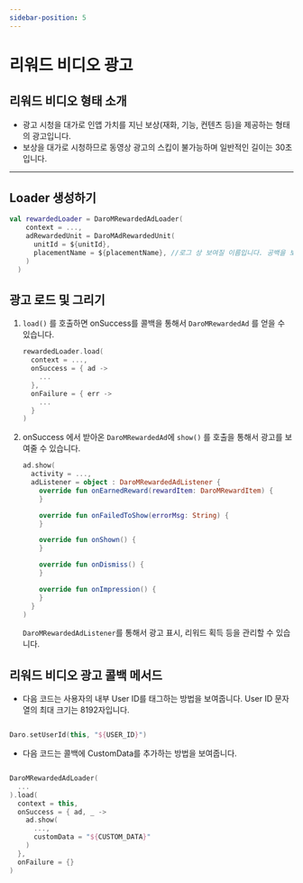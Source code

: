 ```yaml
---
sidebar-position: 5
---
```


# 리워드 비디오 광고

## 리워드 비디오 형태 소개

- 광고 시청을 대가로 인앱 가치를 지닌 보상(재화, 기능, 컨텐츠 등)을 제공하는 형태의 광고입니다.
- 보상을 대가로 시청하므로 동영상 광고의 스킵이 불가능하며 일반적인 길이는 30초입니다.

---

## Loader 생성하기

```kotlin
val rewardedLoader = DaroMRewardedAdLoader(
    context = ...,
    adRewardedUnit = DaroMAdRewardedUnit(
      unitId = ${unitId},
      placementName = ${placementName}, //로그 상 보여질 이름입니다. 공백을 보내도 무관합니다.
    )
  )
```

## 광고 로드 및 그리기

1. `load()` 를 호출하면 onSuccess를 콜백을 통해서 `DaroMRewardedAd` 를 얻을 수 있습니다.

   ```kotlin
   rewardedLoader.load(
     context = ...,
     onSuccess = { ad ->
       ...
     },
     onFailure = { err ->
       ...
     }
   )
   ```

2. onSuccess 에서 받아온 `DaroMRewardedAd`에 `show()` 를 호출을 통해서 광고를 보여줄 수 있습니다.

   ```kotlin
   ad.show(
     activity = ...,
     adListener = object : DaroMRewardedAdListener {
       override fun onEarnedReward(rewardItem: DaroMRewardItem) {
       }

       override fun onFailedToShow(errorMsg: String) {
       }

       override fun onShown() {
       }

       override fun onDismiss() {
       }

       override fun onImpression() {
       }
     }
   )
   ```

   `DaroMRewardedAdListener`를 통해서 광고 표시, 리워드 획득 등을 관리할 수 있습니다.

## 리워드 비디오 광고 콜백 메서드

- 다음 코드는 사용자의 내부 User ID를 태그하는 방법을 보여줍니다. User ID 문자열의 최대 크기는 8192자입니다.

```kotlin

Daro.setUserId(this, "${USER_ID}")

```

- 다음 코드는 콜백에 CustomData를 추가하는 방법을 보여줍니다.

```kotlin

DaroMRewardedAdLoader(
  ...
).load(
  context = this,
  onSuccess = { ad, _ ->
    ad.show(
      ...,
      customData = "${CUSTOM_DATA}"
    )
  },
  onFailure = {}
)

```
